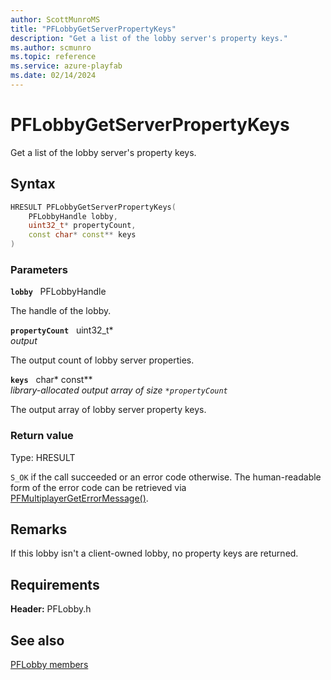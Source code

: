 ```yaml
---
author: ScottMunroMS
title: "PFLobbyGetServerPropertyKeys"
description: "Get a list of the lobby server's property keys."
ms.author: scmunro
ms.topic: reference
ms.service: azure-playfab
ms.date: 02/14/2024
---
```


# PFLobbyGetServerPropertyKeys  

Get a list of the lobby server's property keys.  

## Syntax  
  
```cpp
HRESULT PFLobbyGetServerPropertyKeys(  
    PFLobbyHandle lobby,  
    uint32_t* propertyCount,  
    const char* const** keys  
)  
```  
  
### Parameters  
  
**`lobby`** &nbsp; PFLobbyHandle  
  
The handle of the lobby.  
  
**`propertyCount`** &nbsp; uint32_t*  
*output*  
  
The output count of lobby server properties.  
  
**`keys`** &nbsp; char* const**  
*library-allocated output array of size `*propertyCount`*  
  
The output array of lobby server property keys.  
  
  
### Return value
Type: HRESULT
  
```S_OK``` if the call succeeded or an error code otherwise. The human-readable form of the error code can be retrieved via [PFMultiplayerGetErrorMessage()](../../pfmultiplayer/functions/pfmultiplayergeterrormessage.md).
  
## Remarks  
  
If this lobby isn't a client-owned lobby, no property keys are returned.
  
## Requirements  
  
**Header:** PFLobby.h
  
## See also  
[PFLobby members](../pflobby_members.md)  

  
  
